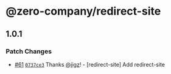 # @zero-company/redirect-site

## 1.0.1

### Patch Changes

- [#61](https://github.com/zero-company/zero-community/pull/61) [`0737ce3`](https://github.com/zero-company/zero-community/commit/0737ce3ec9a709bbff2b43c2f356d14c7dd0e675) Thanks [@jigz](https://github.com/jigz)! - [redirect-site] Add redirect-site
